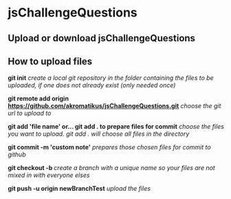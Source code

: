 # jsChallengeQuestions
## Upload or download jsChallengeQuestions

## How to upload files
**git init** 
*create a local git repository in the folder containing the files to be uploaded, if one does not already exist (only needed once)*

**git remote add origin https://github.com/akromatikus/jsChallengeQuestions.git**
*choose the git url to upload to*

**git add 'file name' or... git add . to prepare files for commit**
*choose the files you want to upload. git add . will choose all files in the directory*

**git commit -m 'custom note'**
*prepares those chosen files for commit to github*

**git checkout -b <branch-name>** 
*create a branch with a unique name so your files are not mixed in with everyone elses*

**git push -u origin newBranchTest**
*upload the files*
